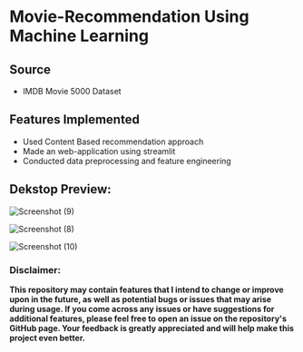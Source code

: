 # Movie-Recommendation Using Machine Learning

## Source
* IMDB Movie 5000 Dataset


## Features Implemented
* Used Content Based recommendation approach
* Made an web-application using streamlit
* Conducted data preprocessing and feature engineering


## Dekstop Preview:
![Screenshot (9)](https://user-images.githubusercontent.com/92269596/223169119-ae2e9114-2557-4175-b102-530d97d0080b.png)

![Screenshot (8)](https://user-images.githubusercontent.com/92269596/223169224-f5703297-64d2-4c02-9298-8e25db2e02a3.png)

![Screenshot (10)](https://user-images.githubusercontent.com/92269596/223172376-6ec43587-626e-4d76-a13f-f1f13d7ffe12.png)

### Disclaimer:
**This repository may contain features that I intend to change or improve upon in the future, as well as potential bugs or issues that may arise during usage. If you come across any issues or have suggestions for additional features, please feel free to open an issue on the repository's GitHub page. Your feedback is greatly appreciated and will help make this project even better.**
